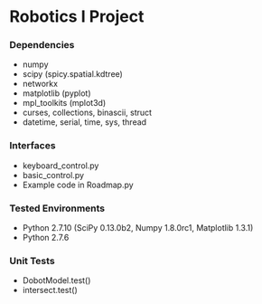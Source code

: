 # Robotics I Project #

### Dependencies ###

* numpy
* scipy (spicy.spatial.kdtree)
* networkx
* matplotlib (pyplot)
* mpl_toolkits (mplot3d)
* curses, collections, binascii, struct
* datetime, serial, time, sys, thread

### Interfaces ###

* keyboard_control.py
* basic_control.py
* Example code in Roadmap.py

### Tested Environments ###

* Python 2.7.10 (SciPy 0.13.0b2, Numpy 1.8.0rc1, Matplotlib 1.3.1)
* Python 2.7.6

### Unit Tests ###

* DobotModel.test()
* intersect.test()